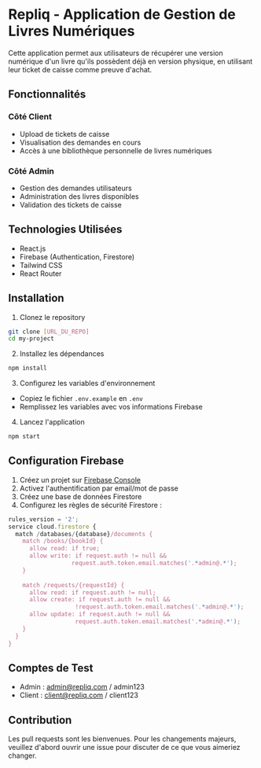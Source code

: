 # Repliq - Application de Gestion de Livres Numériques

Cette application permet aux utilisateurs de récupérer une version numérique d'un livre qu'ils possèdent déjà en version physique, en utilisant leur ticket de caisse comme preuve d'achat.

## Fonctionnalités

### Côté Client
- Upload de tickets de caisse
- Visualisation des demandes en cours
- Accès à une bibliothèque personnelle de livres numériques

### Côté Admin
- Gestion des demandes utilisateurs
- Administration des livres disponibles
- Validation des tickets de caisse

## Technologies Utilisées

- React.js
- Firebase (Authentication, Firestore)
- Tailwind CSS
- React Router

## Installation

1. Clonez le repository
```bash
git clone [URL_DU_REPO]
cd my-project
```

2. Installez les dépendances
```bash
npm install
```

3. Configurez les variables d'environnement
- Copiez le fichier `.env.example` en `.env`
- Remplissez les variables avec vos informations Firebase

4. Lancez l'application
```bash
npm start
```

## Configuration Firebase

1. Créez un projet sur [Firebase Console](https://console.firebase.google.com)
2. Activez l'authentification par email/mot de passe
3. Créez une base de données Firestore
4. Configurez les règles de sécurité Firestore :

```javascript
rules_version = '2';
service cloud.firestore {
  match /databases/{database}/documents {
    match /books/{bookId} {
      allow read: if true;
      allow write: if request.auth != null && 
                  request.auth.token.email.matches('.*admin@.*');
    }
    
    match /requests/{requestId} {
      allow read: if request.auth != null;
      allow create: if request.auth != null && 
                   !request.auth.token.email.matches('.*admin@.*');
      allow update: if request.auth != null && 
                   request.auth.token.email.matches('.*admin@.*');
    }
  }
}
```

## Comptes de Test

- Admin : admin@repliq.com / admin123
- Client : client@repliq.com / client123

## Contribution

Les pull requests sont les bienvenues. Pour les changements majeurs, veuillez d'abord ouvrir une issue pour discuter de ce que vous aimeriez changer.
